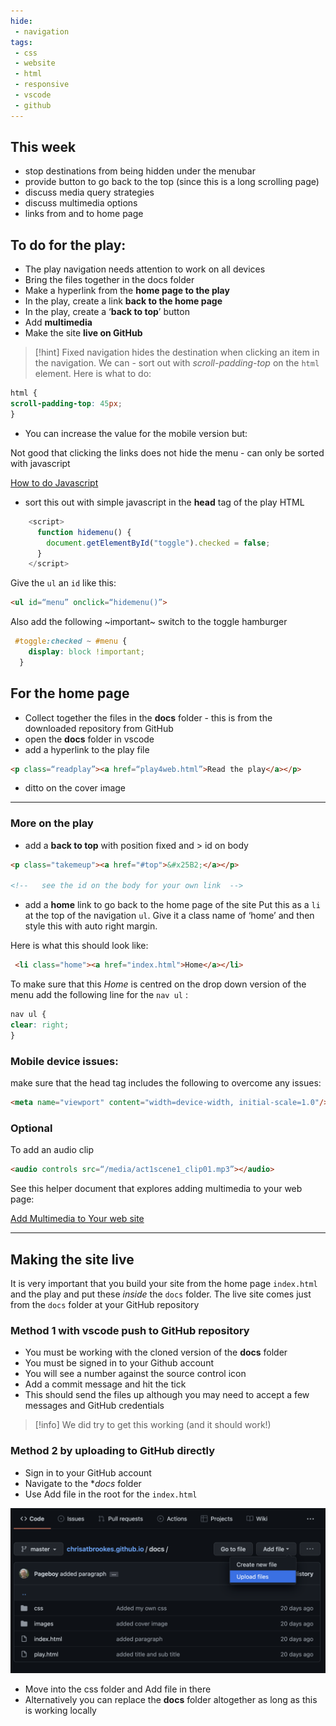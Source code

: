 ```yaml
---
hide:
 - navigation
tags:
 - css
 - website
 - html
 - responsive
 - vscode
 - github
---
```


## This week

* stop destinations from being hidden under the menubar
* provide button to go back to the top (since this is a long scrolling page)
* discuss media query strategies
* discuss multimedia options
* links from and to home page


## To do for the play:
* The play navigation needs attention to work on all devices
* Bring the files together in the docs folder
* Make a hyperlink from the **home page to the play**
* In the play, create a link **back to the home page**
* In the play, create a ‘**back to top**’ button
* Add **multimedia**
* Make the site **live on GitHub**

> [!hint] 
>  Fixed navigation hides the destination when clicking an item in the navigation.  We can - sort out with  *scroll-padding-top* on the `html` element. Here is what to do:

```css
html {
scroll-padding-top: 45px;
}
```

* You can increase the value for the mobile version but:

Not good that clicking the links does not hide the menu - can only be sorted with javascript

[How to do Javascript](How%20to%20do%20Javascript.md)

* sort this out with simple javascript in the **head** tag of the play HTML 

```javascript
    <script>
      function hidemenu() {
        document.getElementById("toggle").checked = false;
      }
    </script>
```

Give the `ul` an `id` like this:

```html
<ul id=“menu” onclick=“hidemenu()”>
```

Also add the following ~important~ switch to the toggle hamburger

```css
 #toggle:checked ~ #menu {
    display: block !important;
  }
```

## For the home page

* Collect together the files in the **docs** folder - this is from the downloaded repository from GitHub
* open the **docs** folder in vscode
* add a hyperlink to the play file

```html
<p class=“readplay”><a href=“play4web.html”>Read the play</a></p>
```

* ditto on the cover image

- - - -
### More on the play

* add a **back to top** with position fixed and > id on body

```html
<p class="takemeup"><a href="#top">&#x25B2;</a></p>

<!--   see the id on the body for your own link  -->
```


* add a **home** link to go back to the home page of the site
Put this as a `li` at the top of the navigation `ul`. Give it a class name of ‘home’ and then style this with auto right margin.

Here is what this should look like:

```html
 <li class="home"><a href="index.html">Home</a></li>
```

To make sure that this _Home_ is centred on the drop down version of the menu add the following line for the `nav ul` :

```css
nav ul {
clear: right;
}
```

### Mobile device issues:

make sure that the head tag includes the following to overcome any issues:

```html
<meta name="viewport" content="width=device-width, initial-scale=1.0"/>
```

### Optional

To add an audio clip

```html
<audio controls src=“/media/act1scene1_clip01.mp3”></audio>
```

See this helper document that explores adding multimedia to your web page:

[Add Multimedia to Your web site](../../../Web%20Sites%20with%20GitHub/Add%20Multimedia%20to%20Your%20web%20site.md)
- - - -
## Making the site live
It is very important that you build your site from the home page  `index.html`  and the play and put these _inside_ the `docs` folder. The live site comes just from the `docs` folder at your GitHub repository

### Method 1 with vscode push to GitHub repository

* You must be working with the cloned version of the **docs** folder
* You must be signed in to your Github account
* You will see a number against the source control icon
* Add a commit message and hit the tick
* This should send the files up  although you may need to accept a few messages and GitHub credentials

> [!info] 
> We did try to get this working (and it should work!)

### Method 2 by uploading to GitHub directly

* Sign in to your GitHub account
* Navigate to the **docs* folder
* Use Add file in the root for the `index.html`

![Site files are in the docs folder](../../../media/Screenshot_2022-02-22_at_12.24.54.png)

* Move into the css folder and Add file in there
* Alternatively you can replace the **docs** folder altogether as long as this is working locally
